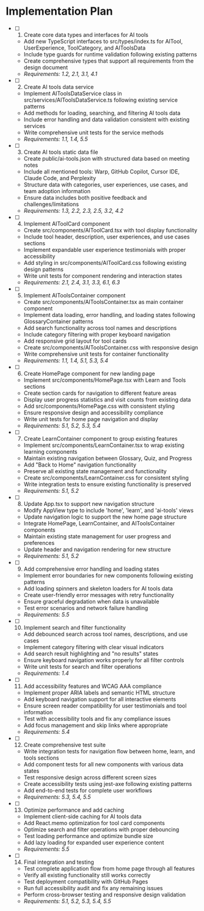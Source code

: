 # Implementation Plan

- [ ] 1. Create core data types and interfaces for AI tools
  - Add new TypeScript interfaces to src/types/index.ts for AITool, UserExperience, ToolCategory, and AIToolsData
  - Include type guards for runtime validation following existing patterns
  - Create comprehensive types that support all requirements from the design document
  - _Requirements: 1.2, 2.1, 3.1, 4.1_

- [ ] 2. Create AI tools data service
  - Implement AIToolsDataService class in src/services/AIToolsDataService.ts following existing service patterns
  - Add methods for loading, searching, and filtering AI tools data
  - Include error handling and data validation consistent with existing services
  - Write comprehensive unit tests for the service methods
  - _Requirements: 1.1, 1.4, 5.5_

- [ ] 3. Create AI tools static data file
  - Create public/ai-tools.json with structured data based on meeting notes
  - Include all mentioned tools: Warp, GitHub Copilot, Cursor IDE, Claude Code, and Perplexity
  - Structure data with categories, user experiences, use cases, and team adoption information
  - Ensure data includes both positive feedback and challenges/limitations
  - _Requirements: 1.3, 2.2, 2.3, 2.5, 3.2, 4.2_

- [ ] 4. Implement AIToolCard component
  - Create src/components/AIToolCard.tsx with tool display functionality
  - Include tool header, description, user experiences, and use cases sections
  - Implement expandable user experience testimonials with proper accessibility
  - Add styling in src/components/AIToolCard.css following existing design patterns
  - Write unit tests for component rendering and interaction states
  - _Requirements: 2.1, 2.4, 3.1, 3.3, 6.1, 6.3_

- [ ] 5. Implement AIToolsContainer component
  - Create src/components/AIToolsContainer.tsx as main container component
  - Implement data loading, error handling, and loading states following GlossaryContainer patterns
  - Add search functionality across tool names and descriptions
  - Include category filtering with proper keyboard navigation
  - Add responsive grid layout for tool cards
  - Create src/components/AIToolsContainer.css with responsive design
  - Write comprehensive unit tests for container functionality
  - _Requirements: 1.1, 1.4, 5.1, 5.3, 5.4_

- [ ] 6. Create HomePage component for new landing page
  - Implement src/components/HomePage.tsx with Learn and Tools sections
  - Create section cards for navigation to different feature areas
  - Display user progress statistics and visit counts from existing data
  - Add src/components/HomePage.css with consistent styling
  - Ensure responsive design and accessibility compliance
  - Write unit tests for home page navigation and display
  - _Requirements: 5.1, 5.2, 5.3, 5.4_

- [ ] 7. Create LearnContainer component to group existing features
  - Implement src/components/LearnContainer.tsx to wrap existing learning components
  - Maintain existing navigation between Glossary, Quiz, and Progress
  - Add "Back to Home" navigation functionality
  - Preserve all existing state management and functionality
  - Create src/components/LearnContainer.css for consistent styling
  - Write integration tests to ensure existing functionality is preserved
  - _Requirements: 5.1, 5.2_

- [ ] 8. Update App.tsx to support new navigation structure
  - Modify AppView type to include 'home', 'learn', and 'ai-tools' views
  - Update navigation logic to support the new home page structure
  - Integrate HomePage, LearnContainer, and AIToolsContainer components
  - Maintain existing state management for user progress and preferences
  - Update header and navigation rendering for new structure
  - _Requirements: 5.1, 5.2_

- [ ] 9. Add comprehensive error handling and loading states
  - Implement error boundaries for new components following existing patterns
  - Add loading spinners and skeleton loaders for AI tools data
  - Create user-friendly error messages with retry functionality
  - Ensure graceful degradation when data is unavailable
  - Test error scenarios and network failure handling
  - _Requirements: 5.5_

- [ ] 10. Implement search and filter functionality
  - Add debounced search across tool names, descriptions, and use cases
  - Implement category filtering with clear visual indicators
  - Add search result highlighting and "no results" states
  - Ensure keyboard navigation works properly for all filter controls
  - Write unit tests for search and filter operations
  - _Requirements: 1.4_

- [ ] 11. Add accessibility features and WCAG AAA compliance
  - Implement proper ARIA labels and semantic HTML structure
  - Add keyboard navigation support for all interactive elements
  - Ensure screen reader compatibility for user testimonials and tool information
  - Test with accessibility tools and fix any compliance issues
  - Add focus management and skip links where appropriate
  - _Requirements: 5.4_

- [ ] 12. Create comprehensive test suite
  - Write integration tests for navigation flow between home, learn, and tools sections
  - Add component tests for all new components with various data states
  - Test responsive design across different screen sizes
  - Create accessibility tests using jest-axe following existing patterns
  - Add end-to-end tests for complete user workflows
  - _Requirements: 5.3, 5.4, 5.5_

- [ ] 13. Optimize performance and add caching
  - Implement client-side caching for AI tools data
  - Add React.memo optimization for tool card components
  - Optimize search and filter operations with proper debouncing
  - Test loading performance and optimize bundle size
  - Add lazy loading for expanded user experience content
  - _Requirements: 5.5_

- [ ] 14. Final integration and testing
  - Test complete application flow from home page through all features
  - Verify all existing functionality still works correctly
  - Test deployment compatibility with GitHub Pages
  - Run full accessibility audit and fix any remaining issues
  - Perform cross-browser testing and responsive design validation
  - _Requirements: 5.1, 5.2, 5.3, 5.4, 5.5_
